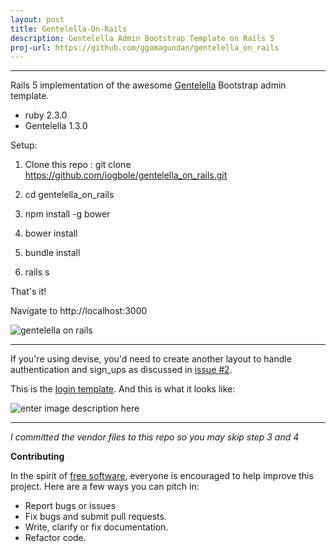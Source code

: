 ```yaml
---
layout: post
title: Gentelella-On-Rails
description: Gentelella Admin Bootstrap Template on Rails 5 
proj-url: https://github.com/ggomagundan/gentelella_on_rails
---
```



---------------------------
Rails 5 implementation of the awesome [Gentelella](https://github.com/puikinsh/gentelella) Bootstrap admin template.

- ruby 2.3.0
- Gentelella 1.3.0

Setup:
 1. Clone this repo :  git clone
    https://github.com/iogbole/gentelella_on_rails.git

 2. cd gentelella_on_rails

 3. npm install -g bower

 4. bower install

 5. bundle install

 6. rails s

That's it!

Navigate to   http://localhost:3000

![gentelella on rails ](https://cloud.githubusercontent.com/assets/2548160/16155032/63da00fa-34a5-11e6-917e-f7a616d7bd50.png)

------------------------------------------------------------------------
If you're using devise, you'd need to create another layout to handle authentication and sign_ups as discussed in [issue #2](https://github.com/iogbole/gentelella_on_rails/issues/2).

This is the [login template](https://gist.github.com/iogbole/a2f1ddf330cb5194967a1996369619e8). And this is what it looks like:

 ![enter image description here](https://cloud.githubusercontent.com/assets/2548160/14933076/fb9724d2-0e7a-11e6-8e3a-26c352576d07.png)

----------
*I committed the vendor files to this repo so you may skip step 3 and 4*

**Contributing**

In the spirit of [free software](http://www.fsf.org/licensing/essays/free-sw.html), everyone is encouraged to help improve this project. Here are a few ways you can pitch in:

 - Report bugs or issues
 - Fix bugs and submit pull requests.
 - Write, clarify or fix documentation.
 - Refactor code.


